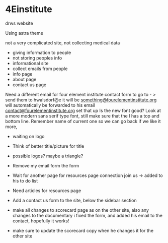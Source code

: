# 4Einstitute
drws website

Using astra theme

not a very complicated site, 
not collecting medical data

- giving information to people
- not storing peoples info 
- informational site
- collect emails from people
- info page
- about page
- contact us page

Need a different email for four element institute contact form to go to - > send them to  hwalsdorf@e it will be something@fourelementinstitute.org will automatically be forwarded to his email contact@fourelementinstitute.org set that up
Is the new font good? Look at a more modern sans serif type font, still make sure that the I has a top and bottom line. Remember name of current one so we can go back if we like it more, 

- waiting on logo 
- Think of better title/picture for title
- possible logos? maybe a triangle?
- Remove my email form the form 
- Wait for another page for resources page connection join us -> added to his to do list
- Need articles for resources page
- Add a contact us form to the site, below the sidebar section
- make all changes to scorecard page as on the other site, also any changes to the documentary
i fixed the form, and added his email to the contact, hopefully it works!

- make sure to update the scorecard copy when he changes it for the other site
